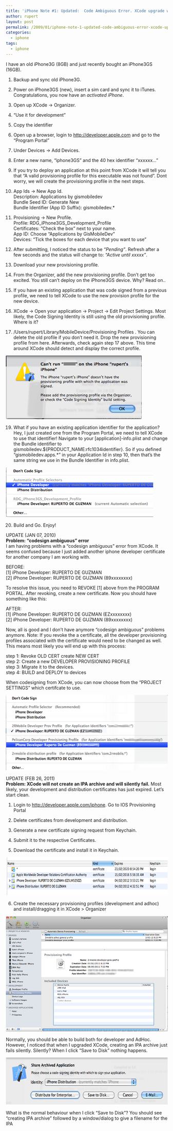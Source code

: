 ```yaml
---
title: 'iPhone Note #1: Updated:  Code Ambiguous Error. XCode upgrade wont create IPA archive, fails silently.'
author: rupert
layout: post
permalink: /2009/01/iphone-note-1-updated-code-ambiguous-error-xcode-upgrade-wont-create-ipa-archive-fails-silently/
categories:
  - iphone
tags:
  - iphone
---
```

I have an old iPhone3G (8GB) and just recently bought an iPhone3GS (16GB).

1. Backup and sync old iPhone3G.

2. Power on iPhone3GS (new), insert a sim card and sync it to iTunes. Congratulations, you now have an *activated iPhone*.

3. Open up XCode -> Organizer.

4. &#8220;Use it for development&#8221;

5. Copy the identifier

6. Open up a browser, login to http://developer.apple.com and go to the &#8220;Program Portal&#8221;

7. Under Devices -> Add Devices.

8. Enter a new name, &#8220;iphone3GS&#8221; and the 40 hex identifier &#8220;xxxxxx&#8230;&#8221;

9. If you try to deploy an application at this point from XCode it will tell you that &#8220;A valid provisioning profile for this executable was not found&#8221;. Dont worry, we will create the provisioning profile in the next steps.

10. App Ids -> New App Id.  
Description: Applications by gismobiledev  
Bundle Seed ID: Generate New  
Bundle Identifier (App ID Suffix): gismobiledev.*

11. Provisioning -> New Profile.  
Profile: RDG\_iPhone3GS\_Development_Profile  
Certificates: &#8220;Check the box&#8221; next to your name.  
App ID: Choose &#8220;Applications by GisMobileDev&#8221;  
Devices: &#8220;Tick the boxes for each device that you want to use&#8221;

13. After submitting, I noticed the status to be *&#8220;Pending&#8221;*. Refresh after a few seconds and the status will change to: *&#8220;Active until xxxxx&#8221;*.

14. Download your new provisioning profile.

15. From the Organizer, add the new provisioning profile. Don&#8217;t get too excited. You still can&#8217;t deploy on the iPhone3GS device. Why? Read on..

16. If you have an existing application that was code signed from a previous profile, we need to tell XCode to use the new provision profile for the new device.

17. XCode -> Open your application -> Project -> Edit Project Settings. Most likely, the Code Signing Identity is still using the old provisioning profile. Where is it?

18. /Users/rupert/Library/MobileDevice/Provisioning Profiles . You can delete the old profile if you don&#8217;t need it. Drop the new provisioning profile from here. Afterwards, check again step 17 above. This time around XCode should detect and display the correct profile.

<img src="/images/2009/08/code_sign_error.png" alt="code_sign_error.png" border="0" width="423" height="198" />

19. What if you have an existing application identifier for the application? Hey, I just created one from the Program Portal, we need to tell XCode to use that identifier! Navigate to your [application]-info.plist and change the Bundle identifier to gismobiledev.${PRODUCT_NAME:rfc1034identifier}. So if you defined &#8220;gismobiledev.apps.*&#8221; in your Application Id in step 10, then that&#8217;s the same string we use in the Bundle Identifier in info.plist.

<img src="/images/2009/08/codesign.png" alt="codesign.png" border="0" width="459" height="154" />

20. Build and Go. Enjoy!

UPDATE (JAN 07, 2010)  
**Problem: &#8220;codesign ambiguous&#8221; error**  
I am having problems with a &#8220;codesign ambiguous&#8221; error from XCode. It seems confused because I just added another iphone developer certificate for another company I am working with. 

BEFORE:  
[1] iPhone Developer: RUPERTO DE GUZMAN  
[2] iPhone Developer: RUPERTO DE GUZMAN (89xxxxxxxx) 

To resolve this issue, you need to REVOKE [1] above from the PROGRAM PORTAL. After revoking, create a new certificate. Now you should have something like this:

AFTER:  
[1] iPhone Developer: RUPERTO DE GUZMAN (EZxxxxxxxx)  
[2] iPhone Developer: RUPERTO DE GUZMAN (89xxxxxxxx)

Now, all is good and I don&#8217;t have anymore &#8220;codesign ambiguous&#8221; problems anymore. Note: If you revoke the a certificate, all the developer provisioning profiles associated with the certificate would need to be changed as well. This means most likely you will end up with this process:

step 1: Revoke OLD CERT create NEW CERT  
step 2: Create a new DEVELOPER PROVISIONING PROFILE  
step 3: Migrate it to the devices.  
step 4: BUILD and DEPLOY to devices

When codesigning from XCode, you can now choose from the &#8220;PROJECT SETTINGS&#8221; which certifcate to use.

<img src="/images/2010/01/CodeSign.png" alt="CodeSign.png" border="0" width="589" height="234" />

UPDATE (FEB 26, 2011)  
**Problem: XCode will not create an IPA archive and will silently fail.** Most likely, your development and distribution certificates has just expired. Let&#8217;s start clean.

1. Login to http://developer.apple.com/iphone. Go to IOS Provisioning Portal

2. Delete certificates from development and distribution.

3. Generate a new certificate signing request from Keychain.

4. Submit it to the respective Certificates. 

5. Download the certificate and install it in Keychain.

<img src="/images/2011/02/certficates.png" alt="certficates'.png" border="0" width="739" height="118" />

6. Create the necessary provisioning profiles (development and adhoc) and install/dragging it in XCode > Organizer

<img src="/images/2011/02/organizer.png" alt="organizer.png" border="0" width="655" height="358" />

Normally, you should be able to build both for developer and AdHoc. However, I noticed that when I upgraded XCode, creating an IPA archive just fails silently. Silently? When I click &#8220;Save to Disk&#8221; nothing happens. 

<img src="/images/2011/02/save_to_disk.png" alt="save_to_disk.png" border="0" width="676" height="146" />

What is the normal behaviour when I click &#8220;Save to Disk&#8221;? You should see &#8220;creating IPA archive&#8221; followed by a window/dialog to give a filename for the IPA